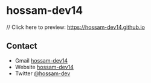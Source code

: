# hossam-dev14
// Click here to preview: 
https://hossam-dev14.github.io



## Contact

- Gmail [hossam-dev14](mailto:hossamdev14@gmail.com)
- Website [hossam-dev14](https://hossam-dev14.github.io/)
- Twitter [@hossam-dev](https://twitter.com/hossam-dev)


